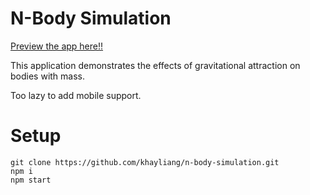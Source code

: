 # N-Body Simulation
[Preview the app here!!](https://khayliang.github.io/n-body-simulation/)

This application demonstrates the effects of gravitational attraction on bodies with mass. 

Too lazy to add mobile support.

# Setup
```
git clone https://github.com/khayliang/n-body-simulation.git
npm i
npm start
```